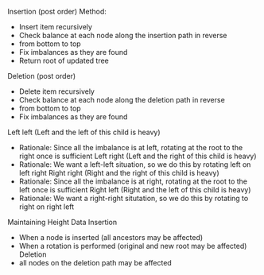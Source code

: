 Insertion (post order)
Method: 
- Insert item recursively
- Check balance at each node along the insertion path in reverse
- from bottom to top
- Fix imbalances as they are found
- Return root of updated tree


Deletion (post order)
- Delete item recursively
- Check balance at each node along the deletion path in reverse
- from bottom to top
- Fix imbalances as they are found

Left left (Left and the left of this child is heavy)
- Rationale: Since all the imbalance is at left, rotating at the root to the right once is sufficient
Left right (Left and the right of this child is heavy)
- Rationale: We want a left-left situation, so we do this by rotating left on left right
Right right (Right and the right of this child is heavy)
- Rationale: Since all the imbalance is at right, rotating at the root to the left once is sufficient
Right left (Right and the left of this child is heavy)
- Rationale: We want a right-right situtation, so we do this by rotating to right on right left

Maintaining Height Data
Insertion
- When a node is inserted (all ancestors may be affected)
- When a rotation is performed (original and new root may be affected)
Deletion
- all nodes on the deletion path may be affected
